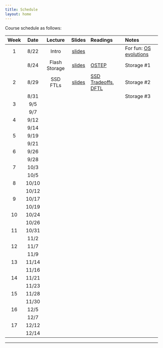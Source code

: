 ```yaml
---
title: Schedule
layout: home
---
```



Course schedule as follows:

| **Week** | **Date**  | **Lecture**       | **Slides**     | **Readings**                                                   | **Notes**
| :--:   | :--:   | :--:         | :--:       | :----------                                                         | :---
| 1    | 8/22  | Intro         | [slides](https://drive.google.com/file/d/1QqzvsYbwKKn0X9Gl4YQRWBnnbM91CLcH/view?usp=sharing) |                                                              | For fun: [OS evolutions](https://people.cs.rutgers.edu/~pxk/416/notes/01-intro.html) | Course logistics and OS introduction
|      | 8/24  | Flash Storage | [slides](https://drive.google.com/file/d/1ZrqC1K8YXPuv-cY6WaSnlnFhDHH4jYM8/view?usp=sharing) | [OSTEP](https://pages.cs.wisc.edu/~remzi/OSTEP/file-ssd.pdf) | Storage #1
| 2    | 8/29  | SSD FTLs      | [slides](https://drive.google.com/file/d/1FrDJ8fXTDoE2m4kV8xt1Y1_LkOTVpIW0/view?usp=sharing)           | [SSD Tradeoffs](https://www.usenix.org/legacy/event/usenix08/tech/full_papers/agrawal/agrawal.pdf), [DFTL](https://www.cse.psu.edu/~buu1/papers/ps/dftl-asplos09.pdf)                                                       | Storage #2
|      | 8/31  |               |            |                                                              | Storage #3
| 3    | 9/5   |               |
|      | 9/7   |               |
| 4    | 9/12  |               |
|      | 9/14  |               |
| 5    | 9/19  |               |
|      | 9/21  |               |
| 6    | 9/26  |               |
|      | 9/28  |               |
| 7    | 10/3  |               |
|      | 10/5  |               |
| 8    | 10/10 |               |
|      | 10/12 |               |
| 9    | 10/17 |               |
|      | 10/19 |               |
| 10   | 10/24 |               |
|      | 10/26 |               |
| 11   | 10/31 |               |
|      | 11/2  |               |
| 12   | 11/7  |               |
|      | 11/9  |               |
| 13   | 11/14 |               |
|      | 11/16 |               |
| 14   | 11/21 |               |
|      | 11/23 |               |
| 15   | 11/28 |               |
|      | 11/30 |               |
| 16   | 12/5  |               |
|      | 12/7  |               |
| 17   | 12/12 |               |
|      | 12/14 |               |


----

